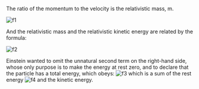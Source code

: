 The ratio of the momentum to the velocity is
the relativistic mass, m.

![f1]

And the relativistic mass and the relativistic
kinetic energy are related by the formula:

![f2]

Einstein wanted to omit the unnatural second term
on the right-hand side, whose only purpose is
to make the energy at rest zero, and to declare
that the particle has a total energy, which obeys:
![f3] which is a sum of the rest energy ![f4]
and the kinetic energy.

[f1]: http://chart.apis.google.com/chart?cht=tx&chl=m=\frac{m_0}{\sqrt{1-{\frac{v^2}{c^2}}}}
[f2]: http://chart.apis.google.com/chart?cht=tx&chl=E_k=mc^2-m_0c^2
[f3]: http://chart.apis.google.com/chart?cht=tx&chl=E=mc^2
[f4]: http://chart.apis.google.com/chart?cht=tx&chl=m_0c^2
